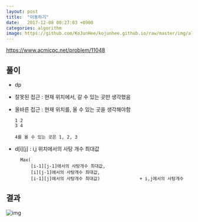 ```yaml
---
layout: post
title:  "이동하기"
date:   2017-12-08 00:27:03 +0900
categories: algorithm
image: https://github.com/KoJunHee/kojunhee.github.io/raw/master/img/algorithm.png
---
```


<https://www.acmicpc.net/problem/11048>

## 풀이

- dp
- 잘못된 접근 : 현재 위치에서, 갈 수 있는 곳만 생각했음 
- 올바른 접근 : 현재 위치를, 올 수 있는 곳을 생각해야함

	````
	1 2
	3 4
	
	4를 올 수 있는 곳은 1, 2, 3
	````

- d[i][j] : i,j 위치에서의 사탕 개수 최대값

		Max( 
			[i-1][j-1]에서의 사탕개수 최대값, 
			[i][j-1]에서의 사탕개수 최대값, 
			[i-1][j]에서의 사탕개수 최대값) 				+ i,j에서의 사탕개수

	
## 결과

![img](https://github.com/KoJunHee/kojunhee.github.io/raw/master/img/move.png)
	
